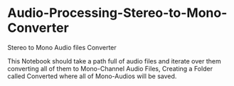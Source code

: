 # Audio-Processing-Stereo-to-Mono-Converter
Stereo to Mono Audio files Converter

This Notebook should take a path full of audio files and iterate over them converting all of them to Mono-Channel Audio Files, Creating a Folder called Converted where all of Mono-Audios will be saved. 
